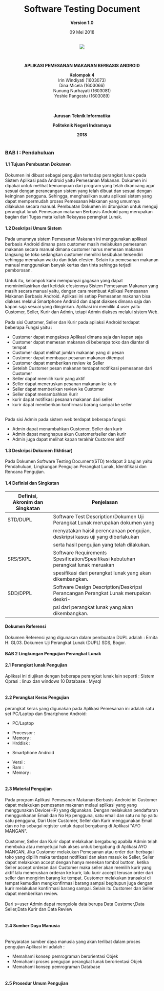 <html>
<body>
<body><div align="center"><h1>Software Testing Document</h1></div>
<p align="center"><b>Version 1.0 </b><br>
<p align="center">09 Mei 2018<br><br>
<p align="center">
<img src="http://i68.tinypic.com/nlyf5v.jpg"/>
</p>
<br><p align="center"><b> APLIKASI PEMESANAN MAKANAN BERBASIS ANDROID </b><br>

<p align="center"><b>Kelompok 4</b><br>
 Irin Windiyati 			(1603073)<br>
 Dina Micela				  (1603066)<br>
 Nunung Nurhayati			(1603081)<br>
 Yoshie Pangestu    	(1603089)<br><br><br>

<p align="center"><b>Jurusan Teknik Informatika</b><br>
<p align="center"><b>Politeknik Negeri Indramayu</b><br>
<p align="center"><b>2018</b><br><br>
</p>
</body>
</html>

### BAB I : Pendahuluan
#### 1.1 Tujuan Pembuatan Dokumen
Dokumen ini dibuat sebagai pengujian terhadap perangkat lunak pada Sistem Aplikasi pada Android yaitu Pemesanan Makanan.
Dokumen ini dipakai untuk melihat kemampuan dari program yang telah dirancang agar sesuai dengan perancangan sistem
yang telah dibuat dan sesuai dengan keinginan pengguna. Sehingga, menghasilkan suatu aplikasi sistem yang dapat
mempermudah proses Pemesanan Makanan yang umumnya dilakukan secara manual. Pembuatan Dokumen ini ditunjukan untuk
menguji perangkat lunak Pemesanan makanan Berbasis Android yang merupakan bagian dari Tugas mata kuliah Rekayasa
perangkat Lunak.

#### 1.2 Deskripsi Umum Sistem
Pada umumnya sistem Pemesanan Makanan ini menggunakan aplikasi berbasis Android dimana para customer masih melakukan
pemesanan makanan secara manual dimana customer harus memesan makanan langsung ke toko sedangkan customer memiliki
kesibukan tersendiri sehingga memakan waktu dan tidak efesien. Selain itu pemesanan makanan manual menggunakan banyak
kertas dan tinta sehingga terjadi pemborosan.
<br>
<br>
Untuk itu, kelompok kami mempunyai gagasan yang dapat meminimilasirkan dari ketidak efesiennya Sistem Pemesanan Makanan
yang masih secara manual yaitu, dengan cara membuat Aplikasi Pemesanan Makanan Berbasis Android. Aplikasi ini setiap
Pemesanan makanan bisa diakses melalui Smartphone Android dan dapat diakses dimana saja dan kapan saja sesuai yang diinginkan.
Aplikasi ini memiliki 4 user yaitu Customer, Seller, Kurir dan Admin, tetapi Admin diakses melalui sistem Web.
<br><br>
Pada sisi Customer, Seller dan Kurir pada apliaksi Android terdapat beberapa Fungsi yaitu :
* Customer dapat mengakses Aplikasi dimana saja dan kapan saja
* Customer dapat memesan makanan di beberapa toko dan diantar di tempat
* Customer dapat melihat jumlah makanan yang di pesan
* Customer dapat membayar pesanan makanan ditempat
* Customer dapat memberikan review ke Seller
* Setelah Customer pesan makanan terdapat notifikasi pemesanan dari Customer
* Seller dapat memilih kurir yang aktif
* Seller dapat meneruskan pesanan makanan ke kurir
* Seller dapat memberikan review ke Customer
* Seller dapat menambahkan Kurir
* kurir dapat notifikasi pesanan makanan dari seller
* kurir dapat memberikan konfirmasi barang sampai ke seller
<br><br>

Pada sisi Admin pada sistem web terdapat beberapa fungsi:
* Admin dapat menambahkan Customer, Seller dan kurir
* Admin dapat menghapus akun Customer/seller dan kurir
* Admin juga dapat melihat kapan terakhir Customer aktif

#### 1.3 Deskripsi Dokumen (Ikhtisar)
Pada Dokumen Software Testing Document(STD) terdapat 3 bagian yaitu Pendahuluan, Lingkungan Pengujian Perangkat
Lunak, Identifikasi dan Rencana Pengujian.


#### 1.4 Definisi dan Singkatan

| Definisi, Akronim dan Singkatan |                                   Penjelasan                                        |
|---------------------------------|-------------------------------------------------------------------------------------|
|           STD/DUPL              | Software Test Description/Dokumen Uji Perangkat Lunak merupakan dokumen yang        |
|                                 | menyatakan haisil perencanaan pengujian, deskripsi kasus uji yang diberlakukan      |
|                                 | serta hasil pengujian yang telah dilakukan.                                         |
|           SRS/SKPL              | Software Requirements Spesification/Spesifikasi kebutuhan perangkat lunak meruakan  |
|                                 | spesifikasi dari perangkat lunak yang akan dikembangkan.                            |
|           SDD/DPPL              | Software Design Description/Deskripsi Perancangan Perangkat Lunak merupakan deskri- |
|                                 | psi dari perangkat lunak yang akan dikembangkan.                                    |

#### Dokumen Referensi
Dokumen Referensi yang digunakan dalam pembuatan DUPL adalah :
Ernita H. GL03. Dokumen Uji Perangkat Lunak (DUPL) SDS, Bogor.

#### BAB 2 Lingkungan Pengujian Perangkat Lunak

#### 2.1 Perangkat lunak Pengujian
Aplikasi ini diujikan dengan beberapa perangkat lunak lain seperti :
Sistem Oprasi : linux dan windows 10
Database : Mysql
<br><br>
#### 2.2 Perangkat Keras Pengujian
perangkat keras yang digunakan pada Aplikasi Pemesanan ini adalah satu set PC/Laptop dan Smartphone Android:
- PC/Laptop
* Processor :
* Memory    :
* Hrddisk   :
- Smartphone Android
* Versi     :
* Ram       :
* Memory    :
<br><br>

#### 2.3 Material Pengujian
Pada program Aplikasi Pemesanan Makanan Berbasis Android ini Customer dapat melakukan pemesanan makanan melaui
aplikasi yang yang menggunakan Device(HP) yang digunakan. Dengan melakukan pendaftaran menggunkanan Email dan
No Hp pengguna, satu email dan satu no hp yaitu satu pengguna, Dari User Customer, Seller dan Kurir menggunakan
Email dan no hp sebagai register untuk dapat bergabung di Aplikasi "AYO MANGAN".
<br><br>
Customer, Seller dan Kurir dapat melakukan bergabung apabila Admin telah membuka atau menyetujui hak akses untuk
bergabung di Aplikasi AYO MANGAN, Jika Customer melakukan Pemesanan atau order dari berbagai toko yang dipilih
maka terdapat notifikasi dan akan masuk ke Seller, Seller dapat melakukan accept dengan hanya menekan tombol buttom,
ketika Seller accept orderan dari Customer maka seller akan memilih kurir yang aktif lalu meneruskan orderan ke kurir,
lalu kurir accept terusan order dari seller dan mengirim barang ke tempat. Customer melakukan transaksi di tempat
kemudian mengkonfirmasi barang sampai begitupun juga dengan kurir melakukan konfirmasi barang sampai. Selain itu Customer
dan Seller dapat memberikan review.
<br><br>
Dari s=user Admin dapat mengelola data berupa Data Customer,Data Seller,Data Kurir dan Data Review
<br><br>

#### 2.4 Sumber Daya Manusia<br><br>
Persyaratan sumber daya manusia yang akan terlibat dalam proses pengujian Aplikasi ini adalah :
* Memahami konsep pemrograman berorientasi Objek
* Memahami proses pengujian perangkat lunak berorientasi Objek
* Memahami konsep pemrograman Database<br><br>
#### 2.5 Prosedur Umum Pengujian
